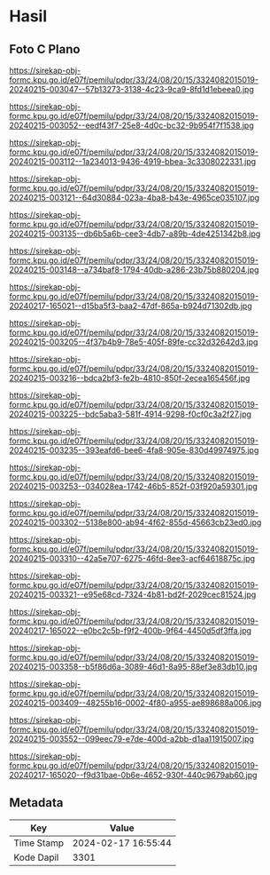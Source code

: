# Hasil

## Foto C Plano

https://sirekap-obj-formc.kpu.go.id/e07f/pemilu/pdpr/33/24/08/20/15/3324082015019-20240215-003047--57b13273-3138-4c23-9ca9-8fd1d1ebeea0.jpg

https://sirekap-obj-formc.kpu.go.id/e07f/pemilu/pdpr/33/24/08/20/15/3324082015019-20240215-003052--eedf43f7-25e8-4d0c-bc32-9b954f7f1538.jpg

https://sirekap-obj-formc.kpu.go.id/e07f/pemilu/pdpr/33/24/08/20/15/3324082015019-20240215-003112--1a234013-9436-4919-bbea-3c3308022331.jpg

https://sirekap-obj-formc.kpu.go.id/e07f/pemilu/pdpr/33/24/08/20/15/3324082015019-20240215-003121--64d30884-023a-4ba8-b43e-4965ce035107.jpg

https://sirekap-obj-formc.kpu.go.id/e07f/pemilu/pdpr/33/24/08/20/15/3324082015019-20240215-003135--db6b5a6b-cee3-4db7-a89b-4de4251342b8.jpg

https://sirekap-obj-formc.kpu.go.id/e07f/pemilu/pdpr/33/24/08/20/15/3324082015019-20240215-003148--a734baf8-1794-40db-a286-23b75b880204.jpg

https://sirekap-obj-formc.kpu.go.id/e07f/pemilu/pdpr/33/24/08/20/15/3324082015019-20240217-165021--d15ba5f3-baa2-47df-865a-b924d71302db.jpg

https://sirekap-obj-formc.kpu.go.id/e07f/pemilu/pdpr/33/24/08/20/15/3324082015019-20240215-003205--4f37b4b9-78e5-405f-89fe-cc32d32642d3.jpg

https://sirekap-obj-formc.kpu.go.id/e07f/pemilu/pdpr/33/24/08/20/15/3324082015019-20240215-003216--bdca2bf3-fe2b-4810-850f-2ecea165456f.jpg

https://sirekap-obj-formc.kpu.go.id/e07f/pemilu/pdpr/33/24/08/20/15/3324082015019-20240215-003225--bdc5aba3-581f-4914-9298-f0cf0c3a2f27.jpg

https://sirekap-obj-formc.kpu.go.id/e07f/pemilu/pdpr/33/24/08/20/15/3324082015019-20240215-003235--393eafd6-bee6-4fa8-905e-830d49974975.jpg

https://sirekap-obj-formc.kpu.go.id/e07f/pemilu/pdpr/33/24/08/20/15/3324082015019-20240215-003253--034028ea-1742-46b5-852f-03f920a59301.jpg

https://sirekap-obj-formc.kpu.go.id/e07f/pemilu/pdpr/33/24/08/20/15/3324082015019-20240215-003302--5138e800-ab94-4f62-855d-45663cb23ed0.jpg

https://sirekap-obj-formc.kpu.go.id/e07f/pemilu/pdpr/33/24/08/20/15/3324082015019-20240215-003310--42a5e707-6275-46fd-8ee3-acf64618875c.jpg

https://sirekap-obj-formc.kpu.go.id/e07f/pemilu/pdpr/33/24/08/20/15/3324082015019-20240215-003321--e95e68cd-7324-4b81-bd2f-2029cec81524.jpg

https://sirekap-obj-formc.kpu.go.id/e07f/pemilu/pdpr/33/24/08/20/15/3324082015019-20240217-165022--e0bc2c5b-f9f2-400b-9f64-4450d5df3ffa.jpg

https://sirekap-obj-formc.kpu.go.id/e07f/pemilu/pdpr/33/24/08/20/15/3324082015019-20240215-003358--b5f86d6a-3089-46d1-8a95-88ef3e83db10.jpg

https://sirekap-obj-formc.kpu.go.id/e07f/pemilu/pdpr/33/24/08/20/15/3324082015019-20240215-003409--48255b16-0002-4f80-a955-ae898688a006.jpg

https://sirekap-obj-formc.kpu.go.id/e07f/pemilu/pdpr/33/24/08/20/15/3324082015019-20240215-003552--099eec79-e7de-400d-a2bb-d1aa11915007.jpg

https://sirekap-obj-formc.kpu.go.id/e07f/pemilu/pdpr/33/24/08/20/15/3324082015019-20240217-165020--f9d31bae-0b6e-4652-930f-440c9679ab60.jpg


## Metadata

| Key        | Value               |
| ---------- | ------------------- |
| Time Stamp | 2024-02-17 16:55:44 |
| Kode Dapil | 3301                |



